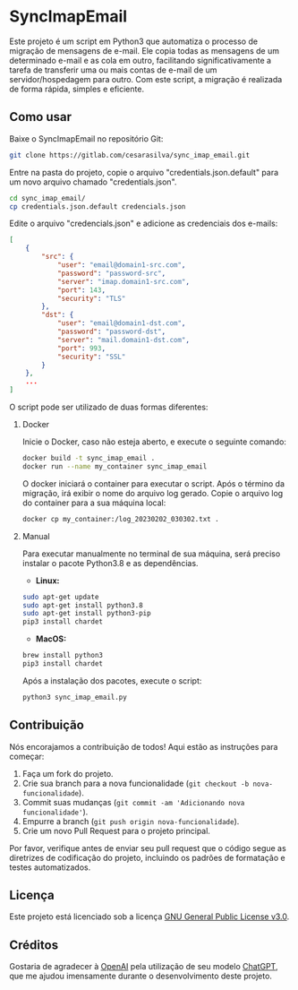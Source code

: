 # SyncImapEmail

Este projeto é um script em Python3 que automatiza o processo de migração de mensagens de e-mail. Ele copia todas as mensagens de um determinado e-mail e as cola em outro, facilitando significativamente a tarefa de transferir uma ou mais contas de e-mail de um servidor/hospedagem para outro. Com este script, a migração é realizada de forma rápida, simples e eficiente.

## Como usar

Baixe o SyncImapEmail no repositório Git:

```bash
git clone https://gitlab.com/cesarasilva/sync_imap_email.git
```

Entre na pasta do projeto, copie o arquivo "credentials.json.default" para um novo arquivo chamado "credentials.json".

```bash
cd sync_imap_email/
cp credentials.json.default credencials.json
```

Edite o arquivo "credencials.json" e adicione as credenciais dos e-mails:

```json
[
    {
        "src": {
            "user": "email@domain1-src.com",
            "password": "password-src",
            "server": "imap.domain1-src.com",
            "port": 143,
            "security": "TLS"
        },
        "dst": {
            "user": "email@domain1-dst.com",
            "password": "password-dst",
            "server": "mail.domain1-dst.com",
            "port": 993,
            "security": "SSL"
        }
    },
    ...
]
```

O script pode ser utilizado de duas formas diferentes:

1. Docker

    Inicie o Docker, caso não esteja aberto, e execute o seguinte comando:

    ```bash
    docker build -t sync_imap_email .
    docker run --name my_container sync_imap_email
    ```

    O docker iniciará o container para executar o script. Após o término da migração, irá exibir o nome do arquivo log gerado. Copie o arquivo log do container para a sua máquina local:

    ```bash
    docker cp my_container:/log_20230202_030302.txt .
    ```

2. Manual

    Para executar manualmente no terminal de sua máquina, será preciso instalar o pacote Python3.8 e as dependências.

    - **Linux:**

    ```bash
    sudo apt-get update
    sudo apt-get install python3.8
    sudo apt-get install python3-pip
    pip3 install chardet
    ```

    - **MacOS:**

    ```zsh
    brew install python3
    pip3 install chardet
    ```

    Após a instalação dos pacotes, execute o script:

    ```bash
    python3 sync_imap_email.py
    ```

## Contribuição

Nós encorajamos a contribuição de todos! Aqui estão as instruções para começar:

1. Faça um fork do projeto.
2. Crie sua branch para a nova funcionalidade (`git checkout -b nova-funcionalidade`).
3. Commit suas mudanças (`git commit -am 'Adicionando nova funcionalidade'`).
4. Empurre a branch (`git push origin nova-funcionalidade`).
5. Crie um novo Pull Request para o projeto principal.

Por favor, verifique antes de enviar seu pull request que o código segue as diretrizes de codificação do projeto, incluindo os padrões de formatação e testes automatizados.

## Licença

Este projeto está licenciado sob a licença [GNU General Public License v3.0](https://www.gnu.org/licenses/gpl-3.0.en.html).

## Créditos

Gostaria de agradecer à [OpenAI](https://openai.com) pela utilização de seu modelo [ChatGPT](https://chat.openai.com), que me ajudou imensamente durante o desenvolvimento deste projeto.